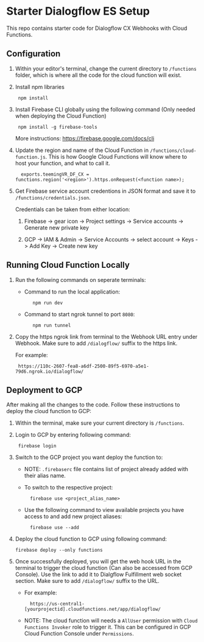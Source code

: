 # Starter Dialogflow ES Setup

This repo contains starter code for Dialogflow CX Webhooks with Cloud Functions.

## Configuration

1. Within your editor's terminal, change the current directory to ```/functions``` folder, which is where all the code for the cloud function will exist.

2. Install npm libraries

	    npm install

3. Install Firebase CLI globally using the following command (Only needed when deploying the Cloud Function)

		npm install -g firebase-tools

	 More instructions: https://firebase.google.com/docs/cli
    
4. Update the region and name of the Cloud Function in ```/functions/cloud-function.js```. This is how Google Cloud Functions will know where to host your function, and what to call it.

		 exports.teemingVR_DF_CX = functions.region('<region>').https.onRequest(<function name>);

5. Get Firebase service account credentions in JSON format and save it to ```/functions/credentials.json```. 

	  Credentials can be taken from either location:
	  
	  1. Firebase -> gear icon -> Project settings -> Service accounts -> Generate new private key
	  
	  2. GCP -> IAM & Admin -> Service Accounts -> select account -> Keys -> Add Key -> Create new key

## Running Cloud Function Locally
1. Run the following commands on seperate terminals:

   - Command to run the local application:

		    npm run dev
  
   - Command to start ngrok tunnel to port ```8080```:

		    npm run tunnel
    
2. Copy the https ngrok link from terminal to the Webhook URL entry under Webhook. Make sure to add ```/dialogflow/``` suffix to the https link.

   For example: 
    
		https://110c-2607-fea8-a6df-2500-89f5-6970-a5e1-79d6.ngrok.io/dialogflow/

## Deployment to GCP

After making all the changes to the code. Follow these instructions to deploy the cloud function to GCP:

1. Within the terminal, make sure your current directory is ```/functions```.

1. Login to GCP by entering following command:

	    firebase login

2. Switch to the GCP project you want deploy the function to:
	
	- NOTE: ```.firebaserc``` file contains list of project already added with their alias name.

	- To switch to the respective project:
	
			firebase use <project_alias_name> 
	
	- Use the following command to view available projects you have access to and add new project aliases:

			firebase use --add 

3.  Deploy the cloud function to GCP using following command:

		firebase deploy --only functions
		
		
4. Once successfully deployed, you will get the web hook URL in the terminal to trigger the cloud function (Can also be accessed from GCP Console). Use the link to add it to Dialgflow Fulfillment web socket section. Make sure to add ```/dialogflow/``` suffix to the URL.

	- For example:
	
			https://us-central1-[yourprojectid].cloudfunctions.net/app/dialogflow/

	- NOTE: The cloud function will needs a ```AllUser``` permission with ```Cloud Functions Invoker``` role to trigger it. This can be configured in GCP Cloud Function Console under ```Permissions```.
